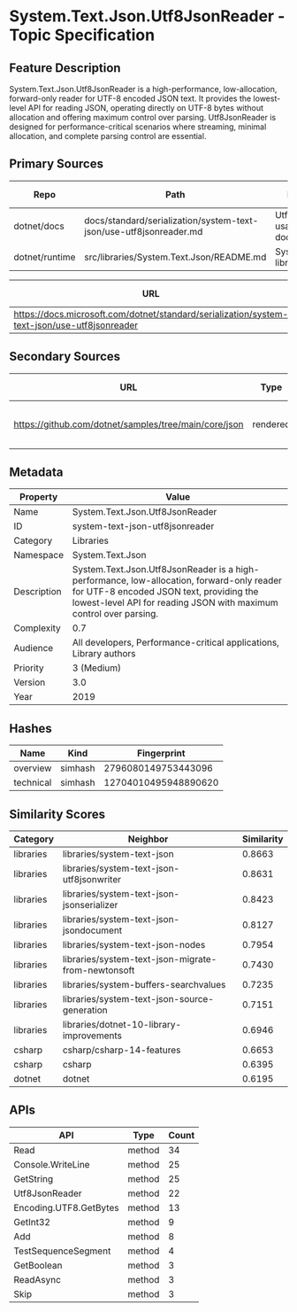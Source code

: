# System.Text.Json.Utf8JsonReader - Topic Specification

## Feature Description

System.Text.Json.Utf8JsonReader is a high-performance, low-allocation, forward-only reader for UTF-8 encoded JSON text. It provides the lowest-level API for reading JSON, operating directly on UTF-8 bytes without allocation and offering maximum control over parsing. Utf8JsonReader is designed for performance-critical scenarios where streaming, minimal allocation, and complete parsing control are essential.

## Primary Sources

| Repo | Path | Description | Last Verified |
| --- | --- | --- | --- |
| dotnet/docs | docs/standard/serialization/system-text-json/use-utf8jsonreader.md | Utf8JsonReader usage documentation | |
| dotnet/runtime | src/libraries/System.Text.Json/README.md | System.Text.Json library README | |

| URL | Type | Description | Last Verified |
| --- | --- | --- | --- |
| https://docs.microsoft.com/dotnet/standard/serialization/system-text-json/use-utf8jsonreader | rendered | Utf8JsonReader documentation | |

## Secondary Sources

| URL | Type | Description | Last Verified |
| --- | --- | --- | --- |
| https://github.com/dotnet/samples/tree/main/core/json | rendered | Official JSON samples repository | |

## Metadata

| Property | Value |
| --- | --- |
| Name | System.Text.Json.Utf8JsonReader |
| ID | system-text-json-utf8jsonreader |
| Category | Libraries |
| Namespace | System.Text.Json |
| Description | System.Text.Json.Utf8JsonReader is a high-performance, low-allocation, forward-only reader for UTF-8 encoded JSON text, providing the lowest-level API for reading JSON with maximum control over parsing. |
| Complexity | 0.7 |
| Audience | All developers, Performance-critical applications, Library authors |
| Priority | 3 (Medium) |
| Version | 3.0 |
| Year | 2019 |
## Hashes

| Name | Kind | Fingerprint |
|------|------|-------------|
| overview | simhash | 2796080149753443096 |
| technical | simhash | 12704010495948890620 |

## Similarity Scores

| Category | Neighbor | Similarity |
|----------|----------|------------|
| libraries | libraries/system-text-json | 0.8663 |
| libraries | libraries/system-text-json-utf8jsonwriter | 0.8631 |
| libraries | libraries/system-text-json-jsonserializer | 0.8423 |
| libraries | libraries/system-text-json-jsondocument | 0.8127 |
| libraries | libraries/system-text-json-nodes | 0.7954 |
| libraries | libraries/system-text-json-migrate-from-newtonsoft | 0.7430 |
| libraries | libraries/system-buffers-searchvalues | 0.7235 |
| libraries | libraries/system-text-json-source-generation | 0.7151 |
| libraries | libraries/dotnet-10-library-improvements | 0.6946 |
| csharp | csharp/csharp-14-features | 0.6653 |
| csharp | csharp | 0.6395 |
| dotnet | dotnet | 0.6195 |

## APIs

| API | Type | Count |
|-----|------|-------|
| Read | method | 34 |
| Console.WriteLine | method | 25 |
| GetString | method | 25 |
| Utf8JsonReader | method | 22 |
| Encoding.UTF8.GetBytes | method | 13 |
| GetInt32 | method | 9 |
| Add | method | 8 |
| TestSequenceSegment | method | 4 |
| GetBoolean | method | 3 |
| ReadAsync | method | 3 |
| Skip | method | 3 |

